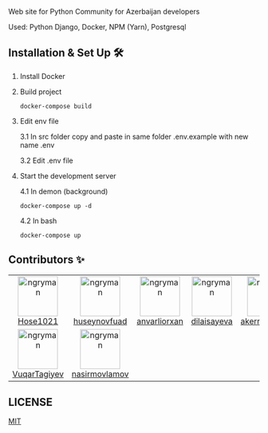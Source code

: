 Web site for Python Community for Azerbaijan developers

Used: Python Django, Docker, NPM (Yarn), Postgresql 

## Installation & Set Up 🛠

1. Install Docker

2. Build project

   ```
   docker-compose build
   ```

3. Edit env file

    3.1 In src folder copy and paste in same folder .env.example with new name .env
    
    3.2 Edit .env file

4. Start the development server

   4.1 In demon (background)
   ```
   docker-compose up -d
   ```
   4.2 In bash
   ```
   docker-compose up
   ```

## Contributors ✨

<table>
<tr>
    <td align="center">
        <a href="https://github.com/hose1021">
        <img src="https://avatars.githubusercontent.com/u/30587167?v=3" title="ngryman" width="80" height="80"> <br> Hose1021</a>
    </td>
    <td align="center">
        <a href="https://github.com/huseynovfuad"><img src="https://avatars.githubusercontent.com/u/55555038?v=3" title="ngryman" width="80" height="80"> <br> huseynovfuad</a>
    </td>
    <td align="center">
        <a href="https://github.com/anvarliorxan"><img src="https://avatars.githubusercontent.com/u/57799824?v=3" title="ngryman" width="80" height="80"> <br> anvarliorxan</a>
    </td>
    <td align="center">
        <a href="https://github.com/dilaisayeva"><img src="https://avatars.githubusercontent.com/u/52045311?v=3" title="ngryman" width="80" height="80"> <br> dilaisayeva</a>
    </td>
    <td align="center">
        <a href="https://github.com/akernelpanicv"><img src="https://avatars.githubusercontent.com/u/54182599?v=3" title="ngryman" width="80" height="80"> <br> akernelpanicv</a>
    </td>
    <td align="center">
        <a href="https://github.com/ch4ki"><img src="https://avatars.githubusercontent.com/u/19760199?v=3" title="ngryman" width="80" height="80"> <br> ch4ki</a>
    </td>
</tr>
<tr>
    <td align="center">
        <a href="https://github.com/VuqarTagiyev"><img src="https://avatars.githubusercontent.com/u/54220406?v=3" title="ngryman" width="80" height="80"> <br> VuqarTagiyev</a>
    </td>
    <td align="center">
        <a href="https://github.com/nasirmovlamov"><img src="https://avatars.githubusercontent.com/u/60513066?v=3" title="ngryman" width="80" height="80"> <br> nasirmovlamov</a>
    </td>
</tr>
</table>

## LICENSE

[MIT](https://github.com/DevHub-Azerbaycan/python_web_site/blob/master/License.md)
